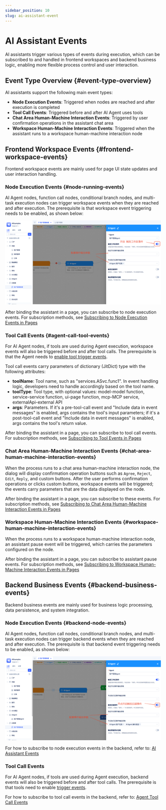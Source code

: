 ```yaml
---
sidebar_position: 10
slug: ai-assistant-event
---
```


# AI Assistant Events

AI assistants trigger various types of events during execution, which can be subscribed to and handled in frontend workspaces and backend business logic, enabling more flexible process control and user interaction.

## Event Type Overview {#event-type-overview}
AI assistants support the following main event types:
- **Node Execution Events**: Triggered when nodes are reached and after execution is completed
- **Tool Call Events**: Triggered before and after AI Agent uses tools
- **Chat Area Human-Machine Interaction Events**: Triggered by user confirmation operations in the assistant chat area
- **Workspace Human-Machine Interaction Events**: Triggered when the assistant runs to a workspace human-machine interaction node

## Frontend Workspace Events {#frontend-workspace-events}
Frontend workspace events are mainly used for page UI state updates and user interaction handling. 

### Node Execution Events {#node-running-events}
AI Agent nodes, function call nodes, conditional branch nodes, and multi-task execution nodes can trigger workspace events when they are reached and after execution. The prerequisite is that workspace event triggering needs to be enabled, as shown below:

![AI助理-工作区事件-配置](./img/assistant/assistant-workspace-event.png)

After binding the assistant in a page, you can subscribe to node execution events. For subscription methods, see [Subscribing to Node Execution Events in Pages](../using-ai-in-portals-and-pages/using-ai-assistants-in-component-pages#subscribe-node-running-events)


### Tool Call Events {#agent-call-tool-events}
For AI Agent nodes, if tools are used during Agent execution, workspace events will also be triggered before and after tool calls. The prerequisite is that the Agent needs to [enable tool trigger events](../ai-agent/create-ai-agent#tool-function-call-pre-post-event-triggering).

Tool call events carry parameters of dictionary (JitDict) type with the following attributes:
- **toolName**: Tool name, such as "services.ASvc.func1". In event handling logic, developers need to handle accordingly based on the tool name.
- **toolType**: Tool type, with optional values: model-model function, service-service function, ui-page function, mcp-MCP service, externalApi-external API
- **args**: Parameters. If it's a pre-tool-call event and "Include data in event messages" is enabled, args contains the tool's input parameters; if it's a post-tool-call event and "Include data in event messages" is enabled, args contains the tool's return value.

After binding the assistant in a page, you can subscribe to tool call events. For subscription methods, see [Subscribing to Tool Events in Pages](../using-ai-in-portals-and-pages/using-ai-assistants-in-component-pages#subscribe-call-tool-events)


### Chat Area Human-Machine Interaction Events {#chat-area-human-machine-interaction-events} 
When the process runs to a chat area human-machine interaction node, the dialog will display confirmation operation buttons such as `Agree`, `Reject`, `Edit`, `Reply`, and custom buttons.
After the user performs confirmation operations or clicks custom buttons, workspace events will be triggered; the events carry parameters that are the data displayed on the node.

After binding the assistant in a page, you can subscribe to these events. For subscription methods, see [Subscribing to Chat Area Human-Machine Interaction Events in Pages](../using-ai-in-portals-and-pages/using-ai-assistants-in-component-pages#subscribe-chat-area-human-events)


### Workspace Human-Machine Interaction Events {#workspace-human-machine-interaction-events} 
When the process runs to a workspace human-machine interaction node, an assistant pause event will be triggered, which carries the parameters configured on the node.

After binding the assistant in a page, you can subscribe to assistant pause events. For subscription methods, see [Subscribing to Workspace Human-Machine Interaction Events in Pages](../using-ai-in-portals-and-pages/using-ai-assistants-in-component-pages#subscribe-workspace-human-events)


## Backend Business Events {#backend-business-events}
Backend business events are mainly used for business logic processing, data persistence, and system integration.

### Node Execution Events {#backend-node-events}
AI Agent nodes, function call nodes, conditional branch nodes, and multi-task execution nodes can trigger backend events when they are reached and after execution. The prerequisite is that backend event triggering needs to be enabled, as shown below:

![AI助理-后端事件-配置](./img/assistant/assistant-backend-event.png)

For how to subscribe to node execution events in the backend, refer to: [AI Assistant Events](../business-logic-development/event-handling#ai-assistant-events)

### Tool Call Events
For AI Agent nodes, if tools are used during Agent execution, backend events will also be triggered before and after tool calls. The prerequisite is that tools need to enable [trigger events](../ai-agent/create-ai-agent#tool-function-call-pre-post-event-triggering).

For how to subscribe to tool call events in the backend, refer to: [Agent Tool Call Events](../business-logic-development/event-handling#agent-tool-call-events)
